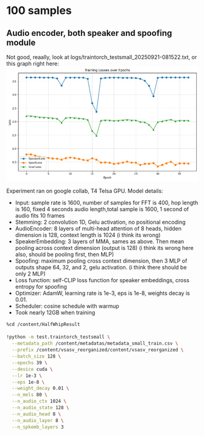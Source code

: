# 100 samples

## Audio encoder, both speaker and spoofing module
Not good, reaally, look at logs/traintorch_testsmall_20250921-081522.txt, or this graph right here:
![39 epochs](docs/audioencoder_both_spoofing_spekervertification_100samples.png)

Experiment ran on google collab, T4 Telsa GPU.
Model details:
- Input: sample rate is 1600, number of samples for FFT is 400, hop length is 160, fixed 4 seconds audio length,total sample is 1600, 1 second of audio fits 10 frames
- Stemming: 2 convolution 1D, Gelu activation, no positional encoding
- AudioEncoder: 8 layers of multi-head attention of 8 heads, hidden dimension is 128, context length is 1024 (i think its wrong)
- SpeakerEmbedding: 3 layers of MMA, sames as above. Then mean pooling across context dimension (output is 128) (i think its wrong here also, should be pooling first, then MLP)
- Spoofing: maximum pooling cross context dimension, then 3 MLP of outputs shape 64, 32, and 2, gelu activation. (i think there should be only 2 MLP)
- Loss function: self-CLIP loss function for speaker embeddings, cross entropy for spoofing
- Optimizer: AdamW, learning rate is 1e-3, eps is 1e-8, weights decay is 0.01. 
- Scheduler: cosine schedule with warmup
- Took nearly 12GB when training

```bash
%cd /content/HalfWhipResult

!python -m test.traintorch_testsmall \
  --metadata_path /content/metadatas/metadata_small_train.csv \
  --prefix /content/vsasv_reorganized/content/vsasv_reorganized \
  --batch_size 128 \
  --epochs 39 \
  --device cuda \
  --lr 1e-3 \
  --eps 1e-8 \
  --weight_decay 0.01 \
  --n_mels 80 \
  --n_audio_ctx 1024 \
  --n_audio_state 128 \
  --n_audio_head 8 \
  --n_audio_layer 8 \
  --n_spkemb_layers 3
```
